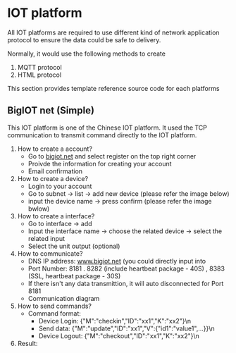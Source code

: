 # IOT platform
All IOT platforms are required to use different kind of network application protocol to ensure the data could be safe to delivery.

Normally, it would use the following methods to create 
1. MQTT protocol 
2. HTML protocol 

This section provides template reference source code for each platforms

## BigIOT net (Simple)
This IOT platform is one of the Chinese IOT platform. It used the TCP communication to transmit command directly to the IOT platform.

1. How to create a account?
   - Go to [bigiot.net][link-bigiot] and select register on the top right corner
   - Proivde the information for creating your account
   - Email confirmation
3. How to create a device?
   - Login to your account
   - Go to subnet -> list -> add new device (please refer the image below)
   - input the device name -> press confirm (please refer the image bwlow)
4. How to create a interface?
   - Go to interface -> add
   - Input the interface name -> choose the related device -> select the related input 
   - Select the unit output (optional)
5. How to communicate?
   - DNS IP address: www.bigiot.net (you could directly input into 
   - Port Number: 8181 . 8282 (include heartbeat package - 40S) , 8383 (SSL, heartbeat package - 30S)
   - If there isn't any data transmittion, it will auto disconnected for Port 8181
   - Communication diagram
6. How to send commands?
   - Command format:
        - Device Login: {"M":"checkin","ID":"xx1","K":"xx2"}\n
        - Send data: {"M":"update","ID":"xx1","V":{"id1":"value1",...}}\n
        - Device Logout: {"M":"checkout","ID":"xx1","K":"xx2"}\n
7. Result:

[link-bigiot]: https://www.bigiot.net/

